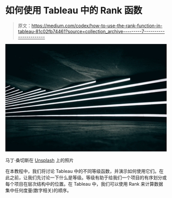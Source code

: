 # 如何使用 Tableau 中的 Rank 函数

> 原文：<https://medium.com/codex/how-to-use-the-rank-function-in-tableau-81c02fb74461?source=collection_archive---------7----------------------->

![](img/e0d16a7540f6c65d1310db093d6cefff.png)

马丁·桑切斯在 [Unsplash](https://unsplash.com?utm_source=medium&utm_medium=referral) 上的照片

在本教程中，我们将讨论 Tableau 中的不同等级函数，并演示如何使用它们。在此之前，让我们先讨论一下什么是等级。等级有助于给我们一个项目的有序划分或每个项目在层次结构中的位置。在 Tableau 中，我们可以使用 Rank 来计算数据集中任何度量(数字相关)的顺序。